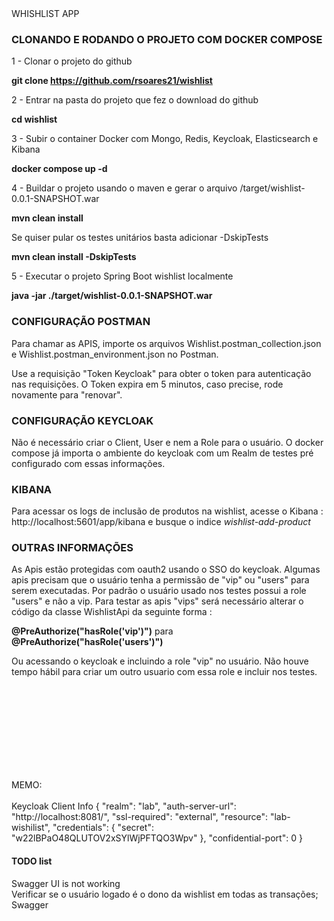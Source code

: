 <div style="font-color=lime">WHISHLIST APP
</div>
<h3>CLONANDO E RODANDO O PROJETO COM DOCKER COMPOSE</h3>

1 - Clonar o projeto do github

<b>git clone https://github.com/rsoares21/wishlist</b>

2 - Entrar na pasta do projeto que fez o download do github

<b>cd wishlist</b>

3 - Subir o container Docker com Mongo, Redis, Keycloak, Elasticsearch e Kibana

<b>docker compose up -d</b>

4 - Buildar o projeto usando o maven e gerar o arquivo /target/wishlist-0.0.1-SNAPSHOT.war

<b>mvn clean install</b>

  Se quiser pular os testes unitários basta adicionar -DskipTests

<b>mvn clean install -DskipTests</b>

5 - Executar o projeto Spring Boot wishlist localmente

<b>java -jar ./target/wishlist-0.0.1-SNAPSHOT.war</b>



<h3>CONFIGURAÇÃO POSTMAN</h3>

Para chamar as APIS, importe os arquivos Wishlist.postman_collection.json e Wishlist.postman_environment.json no Postman.

Use a requisição "Token Keycloak" para obter o token para autenticação nas requisições. O Token expira em 5 minutos, caso precise, rode novamente para "renovar".


<h3>CONFIGURAÇÃO KEYCLOAK</h3>

Não é necessário criar o Client, User e nem a Role para o usuário. O docker compose já importa o ambiente do keycloak com um Realm de testes pré configurado com essas informações.

<h3>KIBANA</h3>

Para acessar os logs de inclusão de produtos na wishlist, acesse o Kibana : http://localhost:5601/app/kibana e busque o indice <i>wishlist-add-product</i>

<h3>OUTRAS INFORMAÇÕES</h3>

As Apis estão protegidas com oauth2 usando o SSO do keycloak. Algumas apis precisam que o usuário tenha a permissão de "vip" ou "users" para serem executadas.
Por padrão o usuário usado nos testes possui a role "users" e não a vip. Para testar as apis "vips" será necessário alterar o código da classe WishlistApi da seguinte forma :

<b>@PreAuthorize("hasRole('vip')")</b>
para
<b>@PreAuthorize("hasRole('users')")</b>

Ou acessando o keycloak e incluindo a role "vip" no usuário. Não houve tempo hábil para criar um outro usuario com essa role e incluir nos testes.



<br><br>
<br><br>
<br><br>
<br><br>

MEMO:<br><br>
Keycloak Client Info
{
  "realm": "lab",
  "auth-server-url": "http://localhost:8081/",
  "ssl-required": "external",
  "resource": "lab-wishilist",
  "credentials": {
    "secret": "w22lBPaO48QLUTOV2xSYlWjPFTQO3Wpv"
  },
  "confidential-port": 0
}

<h4>TODO list</h4>
Swagger UI is not working<br>
Verificar se o usuário logado é o dono da wishlist em todas as transações;
Swagger